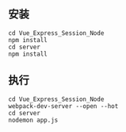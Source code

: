 ## 安装
```
cd Vue_Express_Session_Node
npm install
cd server
npm install
```
## 执行
```
cd Vue_Express_Session_Node
webpack-dev-server --open --hot
cd server
nodemon app.js
```
